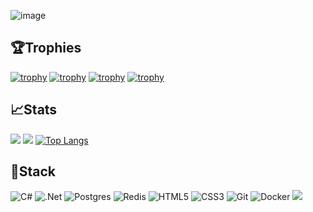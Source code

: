 ![image](https://user-images.githubusercontent.com/75209526/192382867-9f886733-65fd-4e8a-ba08-642916f95e11.png)

## 🏆Trophies
[![trophy](https://github-profile-trophy.vercel.app/?username=cilua-zol&title=Commits&theme=radical&margin-w=-110)](https://github.com/ryo-ma/github-profile-trophy)
[![trophy](https://github-profile-trophy.vercel.app/?username=cilua-zol&title=Stars&theme=tokyonight&margin-w=-110)](https://github.com/ryo-ma/github-profile-trophy)
[![trophy](https://github-profile-trophy.vercel.app/?username=cilua-zol&title=Followers&theme=radical&margin-w=-110)](https://github.com/ryo-ma/github-profile-trophy)
[![trophy](https://github-profile-trophy.vercel.app/?username=cilua-zol&title=Repositories&theme=tokyonight&margin-w=-110)](https://github.com/ryo-ma/github-profile-trophy)
  
## 📈Stats
![](http://github-profile-summary-cards.vercel.app/api/cards/profile-details?username=cilua-zol&theme=radical)
![](http://github-profile-summary-cards.vercel.app/api/cards/stats?username=cilua-zol&theme=radical)
 [![Top Langs](https://github-readme-stats.vercel.app/api/top-langs/?username=cilua-zol&show_icons=true&theme=radical&count_private=true&layout=compact&card_width=445&langs_count=6)](https://github.com/anuraghazra/github-readme-stats)


## 👬Stack
![C#](https://img.shields.io/badge/c%23-%23239120.svg?style=for-the-badge&logo=c-sharp&logoColor=white)
![.Net](https://img.shields.io/badge/.NET-5C2D91?style=for-the-badge&logo=.net&logoColor=white)
![Postgres](https://img.shields.io/badge/postgres-%23316192.svg?style=for-the-badge&logo=postgresql&logoColor=white)
![Redis](https://img.shields.io/badge/redis-%23DD0031.svg?style=for-the-badge&logo=redis&logoColor=white)
![HTML5](https://img.shields.io/badge/html5-%23E34F26.svg?style=for-the-badge&logo=html5&logoColor=white)
![CSS3](https://img.shields.io/badge/css3-%231572B6.svg?style=for-the-badge&logo=css3&logoColor=white)
![Git](https://img.shields.io/badge/git-%23F05033.svg?style=for-the-badge&logo=git&logoColor=white)
![Docker](https://img.shields.io/badge/docker-%230db7ed.svg?style=for-the-badge&logo=docker&logoColor=white)
![](https://komarev.com/ghpvc/?username=cilua-zol&style=for-the-badge)
